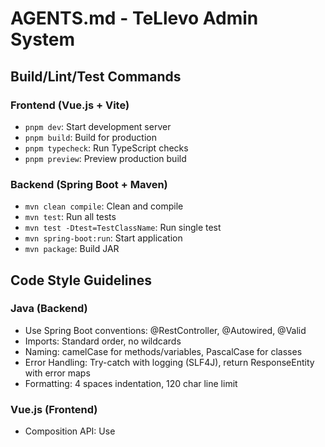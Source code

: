 # AGENTS.md - TeLlevo Admin System

## Build/Lint/Test Commands

### Frontend (Vue.js + Vite)
- `pnpm dev`: Start development server
- `pnpm build`: Build for production
- `pnpm typecheck`: Run TypeScript checks
- `pnpm preview`: Preview production build

### Backend (Spring Boot + Maven)
- `mvn clean compile`: Clean and compile
- `mvn test`: Run all tests
- `mvn test -Dtest=TestClassName`: Run single test
- `mvn spring-boot:run`: Start application
- `mvn package`: Build JAR

## Code Style Guidelines

### Java (Backend)
- Use Spring Boot conventions: @RestController, @Autowired, @Valid
- Imports: Standard order, no wildcards
- Naming: camelCase for methods/variables, PascalCase for classes
- Error Handling: Try-catch with logging (SLF4J), return ResponseEntity with error maps
- Formatting: 4 spaces indentation, 120 char line limit

### Vue.js (Frontend)
- Composition API: Use <script setup>, ref() for reactivity
- Imports: ES6 modules, relative paths for local files
- Naming: camelCase for variables/functions, PascalCase for components
- Styling: Tailwind CSS classes, scoped styles
- Error Handling: Try-catch in async functions, user-friendly messages

## Memory Rules
See .github/copilot-instructions.md for LLM context, business rules, and Byterover tool workflows.
